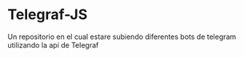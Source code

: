 # Telegraf-JS
Un repositorio en el cual estare subiendo diferentes bots de telegram utilizando la api de Telegraf
